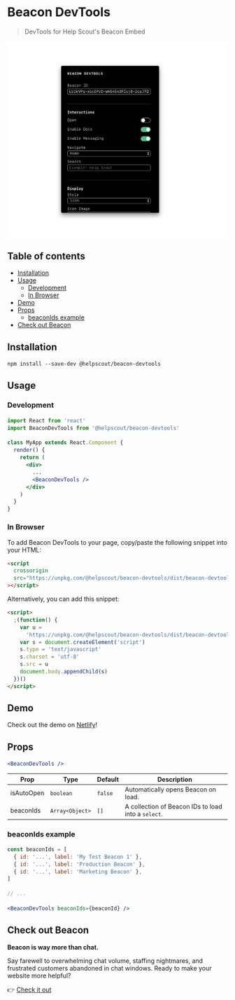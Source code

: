 # Beacon DevTools

> DevTools for Help Scout's Beacon Embed

![Beacon DevTools](https://raw.githubusercontent.com/helpscout/beacon-devtools/master/images/beacon-devtools-prev.jpg)

## Table of contents

<!-- START doctoc generated TOC please keep comment here to allow auto update -->
<!-- DON'T EDIT THIS SECTION, INSTEAD RE-RUN doctoc TO UPDATE -->

- [Installation](#installation)
- [Usage](#usage)
  - [Development](#development)
  - [In Browser](#in-browser)
- [Demo](#demo)
- [Props](#props)
  - [beaconIds example](#beaconids-example)
- [Check out Beacon](#check-out-beacon)

<!-- END doctoc generated TOC please keep comment here to allow auto update -->

## Installation

```
npm install --save-dev @helpscout/beacon-devtools
```

## Usage

### Development

```jsx
import React from 'react'
import BeaconDevTools from '@helpscout/beacon-devtools'

class MyApp extends React.Component {
  render() {
    return (
      <div>
        ...
        <BeaconDevTools />
      </div>
    )
  }
}
```

### In Browser

To add Beacon DevTools to your page, copy/paste the following snippet into your HTML:

```html
<script
  crossorigin
  src="https://unpkg.com/@helpscout/beacon-devtools/dist/beacon-devtools.umd.js"
></script>
```

Alternatively, you can add this snippet:

```html
<script>
  ;(function() {
    var u =
      'https://unpkg.com/@helpscout/beacon-devtools/dist/beacon-devtools.umd.js'
    var s = document.createElement('script')
    s.type = 'text/javascript'
    s.charset = 'utf-8'
    s.src = u
    document.body.appendChild(s)
  })()
</script>
```

## Demo

Check out the demo on [Netlify](https://beacon-devtools.netlify.com/)!

## Props

```jsx
<BeaconDevTools />
```

| Prop       | Type            | Default | Description                                         |
| ---------- | --------------- | ------- | --------------------------------------------------- |
| isAutoOpen | `boolean`       | `false` | Automatically opens Beacon on load.                 |
| beaconIds  | `Array<Object>` | `[]`    | A collection of Beacon IDs to load into a `select`. |

### beaconIds example

```jsx
const beaconIds = [
  { id: '...', label: 'My Test Beacon 1' },
  { id: '...', label: 'Production Beacon' },
  { id: '...', label: 'Marketing Beacon' },
]

// ...

<BeaconDevTools beaconIds={beaconId} />
```

## Check out Beacon

**Beacon is way more than chat.**

Say farewell to overwhelming chat volume, staffing nightmares, and frustrated customers abandoned in chat windows. Ready to make your website more helpful?

👉 [Check it out](https://www.helpscout.net/live-chat/)
